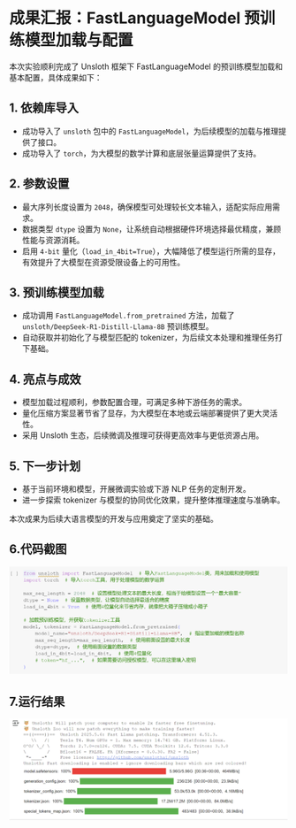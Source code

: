 # 成果汇报：FastLanguageModel 预训练模型加载与配置

本次实验顺利完成了 Unsloth 框架下 FastLanguageModel 的预训练模型加载和基本配置，具体成果如下：

## 1. 依赖库导入
- 成功导入了 `unsloth` 包中的 `FastLanguageModel`，为后续模型的加载与推理提供了接口。
- 成功导入了 `torch`，为大模型的数学计算和底层张量运算提供了支持。

## 2. 参数设置
- 最大序列长度设置为 `2048`，确保模型可处理较长文本输入，适配实际应用需求。
- 数据类型 `dtype` 设置为 `None`，让系统自动根据硬件环境选择最优精度，兼顾性能与资源消耗。
- 启用 `4-bit` 量化（`load_in_4bit=True`），大幅降低了模型运行所需的显存，有效提升了大模型在资源受限设备上的可用性。

## 3. 预训练模型加载
- 成功调用 `FastLanguageModel.from_pretrained` 方法，加载了 `unsloth/DeepSeek-R1-Distill-Llama-8B` 预训练模型。
- 自动获取并初始化了与模型匹配的 tokenizer，为后续文本处理和推理任务打下基础。

## 4. 亮点与成效
- 模型加载过程顺利，参数配置合理，可满足多种下游任务的需求。
- 量化压缩方案显著节省了显存，为大模型在本地或云端部署提供了更大灵活性。
- 采用 Unsloth 生态，后续微调及推理可获得更高效率与更低资源占用。

## 5. 下一步计划
- 基于当前环境和模型，开展微调实验或下游 NLP 任务的定制开发。
- 进一步探索 tokenizer 与模型的协同优化效果，提升整体推理速度与准确率。

本次成果为后续大语言模型的开发与应用奠定了坚实的基础。
## 6.代码截图
![alt text](image-1.png)
## 7.运行结果
![alt text](image-4.png)